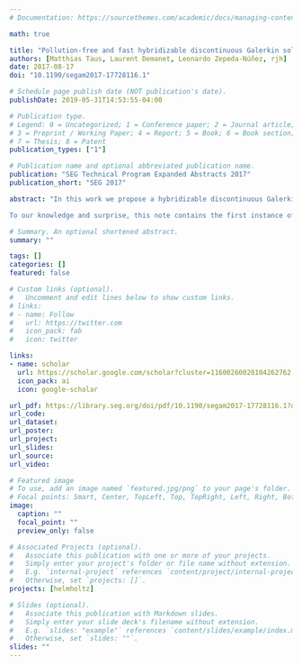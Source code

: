```yaml
---
# Documentation: https://sourcethemes.com/academic/docs/managing-content/

math: true

title: "Pollution-free and fast hybridizable discontinuous Galerkin solvers for the high-frequency Helmholtz equation"
authors: [Matthias Taus, Laurent Demanet, Leonardo Zepeda-Núñez, rjh]
date: 2017-08-17
doi: "10.1190/segam2017-17728116.1"

# Schedule page publish date (NOT publication's date).
publishDate: 2019-05-31T14:53:55-04:00

# Publication type.
# Legend: 0 = Uncategorized; 1 = Conference paper; 2 = Journal article;
# 3 = Preprint / Working Paper; 4 = Report; 5 = Book; 6 = Book section;
# 7 = Thesis; 8 = Patent
publication_types: ["1"]

# Publication name and optional abbreviated publication name.
publication: "SEG Technical Program Expanded Abstracts 2017"
publication_short: "SEG 2017"

abstract: "In this work we propose a hybridizable discontinuous Galerkin (hdG) discretization of the high-frequency Helmholtz equation in the presence of point sources and highly heterogeneous and discontinuous wave speed models. We show that it delivers solutions that are provably second-order accurate and do not suffer from the pollution error, as long as a slightly higher order hdG method is used where the polynomial degree is chosen such that $p = \\mathcal{O}(\\log \\omega)$. These results hold even if the discontinuities in the wave speed are not resolved by the hdG mesh, as long as the integration procedure used in the assembly of the stiffness matrix respects the discontinuities. Further, we show that the associated linear systems can be solved using a modification of the method of polarized traces resulting in a method with linear complexity up to a poly-logarithmic factor, or sub-linear complexity in a parallel environment.

To our knowledge and surprise, this note contains the first instance of a numerical method that is at the same time fast ($\\mathcal{O}(N)$ runtime) and accurate (second-order, pollution-free) in the context of models of geophysical interest."

# Summary. An optional shortened abstract.
summary: ""

tags: []
categories: []
featured: false

# Custom links (optional).
#   Uncomment and edit lines below to show custom links.
# links:
# - name: Follow
#   url: https://twitter.com
#   icon_pack: fab
#   icon: twitter

links:
- name: scholar
  url: https://scholar.google.com/scholar?cluster=11600260028104262762
  icon_pack: ai
  icon: google-scholar

url_pdf: https://library.seg.org/doi/pdf/10.1190/segam2017-17728116.1?download=true
url_code:
url_dataset:
url_poster:
url_project:
url_slides:
url_source:
url_video:

# Featured image
# To use, add an image named `featured.jpg/png` to your page's folder. 
# Focal points: Smart, Center, TopLeft, Top, TopRight, Left, Right, BottomLeft, Bottom, BottomRight.
image:
  caption: ""
  focal_point: ""
  preview_only: false

# Associated Projects (optional).
#   Associate this publication with one or more of your projects.
#   Simply enter your project's folder or file name without extension.
#   E.g. `internal-project` references `content/project/internal-project/index.md`.
#   Otherwise, set `projects: []`.
projects: [helmholtz]

# Slides (optional).
#   Associate this publication with Markdown slides.
#   Simply enter your slide deck's filename without extension.
#   E.g. `slides: "example"` references `content/slides/example/index.md`.
#   Otherwise, set `slides: ""`.
slides: ""
---
```

